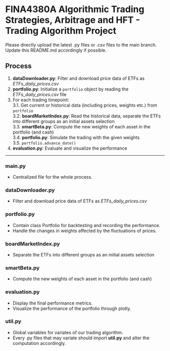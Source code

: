 # FINA4380A Algorithmic Trading Strategies, Arbitrage and HFT - Trading Algorithm Project
Please directly upload the latest .py files or .csv files to the main branch.    
Update this README.md accordingly if possible.

## Process
1. **dataDownloader.py**: Filter and download price data of ETFs as *ETFs_daily_prices.csv*
2. **portfolio.py**: Initialize a `portfolio` object by reading the *ETFs_daily_prices.csv* file
3. For each trading timepoint:    
    3.1. Get current or historical data (including prices, weights etc.) from `portfolio`    
    3.2. **boardMarketIndex.py**: Read the historical data, separate the ETFs into different groups as an initial assets selection   
    3.3. **smartBeta.py**: Compute the new weights of each asset in the portfolio (and cash)    
    3.4. **portfolio.py**: Simulate the trading with the given weights    
    3.5. `portfolio.advance_date()`
5. **evaluation.py**: Evaluate and visualize the performance


-----------------------------------------------------------------------------

### main.py
- Centralized file for the whole process.

### dataDownloader.py
- Filter and download price data of ETFs as *ETFs_daily_prices.csv*

### portfolio.py
- Contain class Portfolio for backtesting and recording the performance.
- Handle the changes in weights affected by the fluctuations of prices.

### boardMarketIndex.py
- Separate the ETFs into different groups as an initial assets selection

### smartBeta.py
- Compute the new weights of each asset in the portfolio (and cash)    

### evaluation.py
- Display the final performance metrics.
- Visualize the performance of the portfolio through plotly.

### util.py
- Global variables for variates of our trading algorithm.
- Every .py files that may variate should import **util.py** and alter the computation accordingly.
